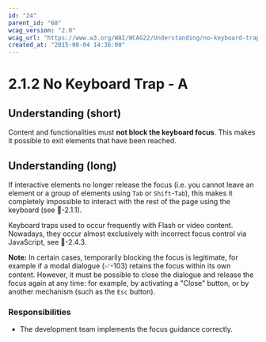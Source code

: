 ```yaml
---
id: "24"
parent_id: "68"
wcag_version: "2.0"
wcag_url: "https://www.w3.org/WAI/WCAG22/Understanding/no-keyboard-trap.html"
created_at: "2015-08-04 14:36:00"
---
```


# 2.1.2 No Keyboard Trap - A

## Understanding (short)

Content and functionalities must **not block the keyboard focus**. This makes it possible to exit elements that have been reached.

## Understanding (long)

If interactive elements no longer release the focus (i.e. you cannot leave an element or a group of elements using `Tab` or `Shift`-`Tab`), this makes it completely impossible to interact with the rest of the page using the keyboard (see 📜-2.1.1).

Keyboard traps used to occur frequently with Flash or video content. Nowadays, they occur almost exclusively with incorrect focus control via JavaScript, see 📜-2.4.3.

**Note:** In certain cases, temporarily blocking the focus is legitimate, for example if a modal dialogue (✅-103) retains the focus within its own content. However, it must be possible to close the dialogue and release the focus again at any time: for example, by activating a "Close" button, or by another mechanism (such as the `Esc` button).

### Responsibilities

- The development team implements the focus guidance correctly.